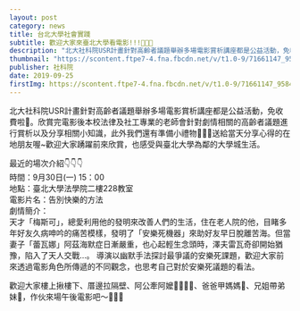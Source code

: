 ```yaml
---
layout: post
category: news
title: 台北大學社會實踐
subtitle: 歡迎大家來臺北大學看電影!!!🎥🎥🎥
description: "北大社科院USR計畫針對高齡者議題舉辦多場電影賞析講座都是公益活動，免收費啦💪。欣賞完電影後本校法律及社工專業的老師會針對劇情相關的高齡者議題進行賞析以及分享相關小知識，此外我們還有準備小禮物🎁🎁🎁送給當天分享心得的在地朋友喔~歡迎大家踴躍前來欣賞，也感受與臺北大學為鄰的大學城生活。"
thumbnail: "https://scontent.ftpe7-4.fna.fbcdn.net/v/t1.0-9/71661147_958439604506994_7597999121756061696_n.jpg?_nc_cat=105&_nc_oc=AQnD2QdLRR6LG5AKPFQUahkiqgn_1GCpgMqAWCJFNbqu3j_0bYw-b6VLSG-5GlIi71U&_nc_ht=scontent.ftpe7-4.fna&oh=70a2bab0f86982cc6bbefa52a0864cf5&oe=5DF39A62"
publisher: 社科院
date: 2019-09-25
firstImg: https://scontent.ftpe7-4.fna.fbcdn.net/v/t1.0-9/71661147_958439604506994_7597999121756061696_n.jpg?_nc_cat=105&_nc_oc=AQnD2QdLRR6LG5AKPFQUahkiqgn_1GCpgMqAWCJFNbqu3j_0bYw-b6VLSG-5GlIi71U&_nc_ht=scontent.ftpe7-4.fna&oh=70a2bab0f86982cc6bbefa52a0864cf5&oe=5DF39A62
---
```


北大社科院USR計畫針對高齡者議題舉辦多場電影賞析講座都是公益活動，免收費啦💪。欣賞完電影後本校法律及社工專業的老師會針對劇情相關的高齡者議題進行賞析以及分享相關小知識，此外我們還有準備小禮物🎁🎁🎁送給當天分享心得的在地朋友喔~歡迎大家踴躍前來欣賞，也感受與臺北大學為鄰的大學城生活。

最近的場次介紹👇👇👇<br>
時間：9月30日(一) 15：00<br>
地點：臺北大學法學院二樓228教室<br>
電影片名：告別快樂的方法<br>
劇情簡介：<br>
天才「梅斯可」，總愛利用他的發明來改善人們的生活，住在老人院的他，目睹多年好友久病呻吟的痛苦模樣，發明了「安樂死機器」來助好友早日脫離苦海。但當妻子「蕾瓦娜」阿茲海默症日漸嚴重，也心起輕生念頭時，澤夫雷瓦奇卻開始猶豫，陷入了天人交戰…。 導演以幽默手法探討最爭議的安樂死課題，歡迎大家前來透過電影角色所傳遞的不同觀念，也思考自己對於安樂死議題的看法。

歡迎大家樓上揪樓下、厝邊拉隔壁、阿公牽阿嬤👨‍🦳👩‍🦳、爸爸甲媽媽💏、兄姐帶弟妹👫，作伙來場午後電影吧～👏👏👏
